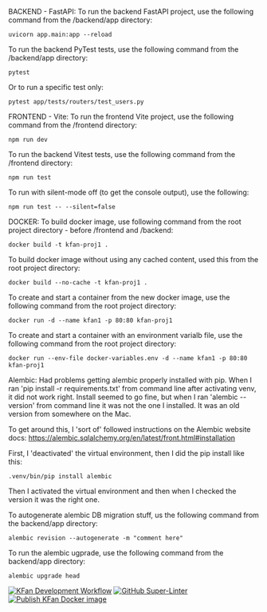 BACKEND - FastAPI:
To run the backend FastAPI project, use the following command from the /backend/app directory:

    uvicorn app.main:app --reload

To run the backend PyTest tests, use the following command from the /backend/app directory:

    pytest

Or to run a specific test only:

    pytest app/tests/routers/test_users.py

FRONTEND - Vite:
To run the frontend Vite project, use the following command from the /frontend directory:

    npm run dev

To run the backend Vitest tests, use the following command from the /frontend directory:

    npm run test

To run with silent-mode off (to get the console output), use the following:

    npm run test -- --silent=false

DOCKER:
To build docker image, use following command from the root project directory - before /frontend and /backend:

    docker build -t kfan-proj1 . 

To build docker image without using any cached content, used this from the root project directory:

    docker build --no-cache -t kfan-proj1 .

To create and start a container from the new docker image, use the following command from the root project directory:

    docker run -d --name kfan1 -p 80:80 kfan-proj1

To create and start a container with an environment varialb file, use the following command from the root project directory:

    docker run --env-file docker-variables.env -d --name kfan1 -p 80:80 kfan-proj1

Alembic:
Had problems getting alembic properly installed with pip. When I ran 'pip install -r requirements.txt' from command
line after activating venv, it did not work right. Install seemed to go fine, but when I ran 'alembic --version' from
command line it was not the one I installed. It was an old version from somewhere on the Mac.

To get around this, I 'sort of' followed instructions on the Alembic website docs:
https://alembic.sqlalchemy.org/en/latest/front.html#installation

First, I 'deactivated' the virtual environment, then I did the pip install like this:

    .venv/bin/pip install alembic

Then I activated the virtual environment and then when I checked the version it was the right one.

To autogenerate alembic DB migration stuff, us the following command from the backend/app directory:

    alembic revision --autogenerate -m "comment here"

To run the alembic ugprade, use the following command from the backend/app directory:

    alembic upgrade head

[![KFan Development Workflow](https://github.com/dbranley/kfan-project/actions/workflows/development.yml/badge.svg)](https://github.com/dbranley/kfan-project/actions/workflows/development.yml) [![GitHub Super-Linter](https://github.com/dbranley/kfan-project/actions/workflows/super-linter.yml/badge.svg)](https://github.com/dbranley/kfan-project/actions/workflows/super-linter.yml) [![Publish KFan Docker image](https://github.com/dbranley/kfan-project/actions/workflows/docker-image.yml/badge.svg)](https://github.com/dbranley/kfan-project/actions/workflows/docker-image.yml)
